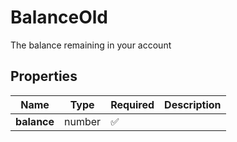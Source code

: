 # BalanceOld

The balance remaining in your account

## Properties

| Name | Type | Required | Description |
| ------------ | ------------- | ------------- | ------------- |
| **balance** | number | ✅ |  |


